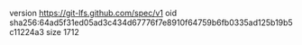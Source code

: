 version https://git-lfs.github.com/spec/v1
oid sha256:64ad5f31ed05ad3c434d67776f7e8910f64759b6fb0335ad125b19b5c11224a3
size 1712
